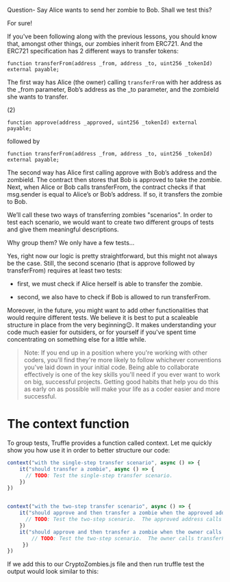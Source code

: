 Question- Say Alice wants to send her zombie to Bob. Shall we test this?

For sure!

If you've been following along with the previous lessons, you should know that, amongst other things, our zombies inherit from ERC721. And the ERC721 specification has 2 different ways to transfer tokens:

`function transferFrom(address _from, address _to, uint256 _tokenId) external payable;`


The first way has Alice (the owner) calling `transferFrom` with her address as the _from parameter, Bob’s address as the _to parameter, and the zombieId she wants to transfer.

(2)


`function approve(address _approved, uint256 _tokenId) external payable;`

followed by

`function transferFrom(address _from, address _to, uint256 _tokenId) external payable;`

The second way has Alice first calling approve with Bob’s address and the zombieId. The contract then stores that Bob is approved to take the zombie. Next, when Alice or Bob calls transferFrom, the contract checks if that msg.sender is equal to Alice’s or Bob’s address. If so, it transfers the zombie to Bob.

We’ll call these two ways of transferring zombies "scenarios". In order to test each scenario, we would want to create two different groups of tests and give them meaningful descriptions.

Why group them? We only have a few tests...

Yes, right now our logic is pretty straightforward, but this might not always be the case. Still, the second scenario (that is approve followed by transferFrom) requires at least two tests:

- first, we must check if Alice herself is able to transfer the zombie.

- second, we also have to check if Bob is allowed to run transferFrom.

Moreover, in the future, you might want to add other functionalities that would require different tests. We believe it is best to put a scaleable structure in place from the very beginning😉. It makes understanding your code much easier for outsiders, or for yourself if you've spent time concentrating on something else for a little while.


> Note: If you end up in a position where you're working with other coders, you'll find they're more likely to follow whichever conventions you've laid down in your initial code. Being able to collaborate effectively is one of the key skills you'll need if you ever want to work on big, successful projects. Getting good habits that help you do this as early on as possible will make your life as a coder easier and more successful.


# The context function
To group tests, Truffle provides a function called context. Let me quickly show you how use it in order to better structure our code:

```javascript
context("with the single-step transfer scenario", async () => {
    it("should transfer a zombie", async () => {
      // TODO: Test the single-step transfer scenario.
    })
})


context("with the two-step transfer scenario", async () => {
    it("should approve and then transfer a zombie when the approved address calls transferFrom", async () => {
      // TODO: Test the two-step scenario.  The approved address calls transferFrom
    })
    it("should approve and then transfer a zombie when the owner calls transferFrom", async () => {
        // TODO: Test the two-step scenario.  The owner calls transferFrom
     })
})

```
If we add this to our CryptoZombies.js file and then run truffle test the output would look similar to this:




